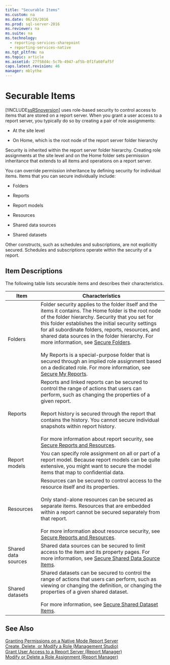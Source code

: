 ```yaml
---
title: "Securable Items"
ms.custom: na
ms.date: 06/29/2016
ms.prod: sql-server-2016
ms.reviewer: na
ms.suite: na
ms.technology: 
  - reporting-services-sharepoint
  - reporting-services-native
ms.tgt_pltfrm: na
ms.topic: article
ms.assetid: 27f58d4c-5c7b-4947-af5b-0f1fa60faf5f
caps.latest.revision: 46
manager: mblythe
---
```

# Securable Items
[!INCLUDE[ssRSnoversion](../../Topics/TopicNameContainA/includes/ssRSnoversion_md.md)] uses role-based security to control access to items that are stored on a report server. When you grant a user access to a report server, you typically do so by creating a pair of role assignments:  
  
-   At the site level  
  
-   On Home, which is the root node of the report server folder hierarchy  
  
 Security is inherited within the report server folder hierarchy. Creating role assignments at the site level and on the Home folder sets permission inheritance that extends to all items and operations on a report server.  
  
 You can override permission inheritance by defining security for individual items. Items that you can secure individually include:  
  
-   Folders  
  
-   Reports  
  
-   Report models  
  
-   Resources  
  
-   Shared data sources  
  
-   Shared datasets  
  
 Other constructs, such as schedules and subscriptions, are not explicitly secured. Schedules and subscriptions operate within the security of a report.  
  
## Item Descriptions  
 The following table lists securable items and describes their characteristics.  
  
|Item|Characteristics|  
|----------|---------------------|  
|Folders|Folder security applies to the folder itself and the items it contains. The Home folder is the root node of the folder hierarchy. Security that you set for this folder establishes the initial security settings for all subordinate folders, reports, resources, and shared data sources in the folder hierarchy. For more information, see [Secure Folders](../../Topics/TopicNameNotContainA/Secure-Folders.md).<br /><br /> My Reports is a special-purpose folder that is secured through an implied role assignment based on a dedicated role. For more information, see [Secure My Reports](../../Topics/TopicNameNotContainA/Secure-My-Reports.md).|  
|Reports|Reports and linked reports can be secured to control the range of actions that users can perform, such as changing the properties of a given report.<br /><br /> Report history is secured through the report that contains the history. You cannot secure individual snapshots within report history.<br /><br /> For more information about report security, see [Secure Reports and Resources](../../Topics/TopicNameNotContainA/Secure-Reports-and-Resources.md).|  
|Report models|You can specify role assignment on all or part of a report model. Because report models can be quite extensive, you might want to secure the model items that map to confidential data.|  
|Resources|Resources can be secured to control access to the resource itself and its properties.<br /><br /> Only stand-alone resources can be secured as separate items. Resources that are embedded within a report cannot be secured separately from that report.<br /><br /> For more information about resource security, see [Secure Reports and Resources](../../Topics/TopicNameNotContainA/Secure-Reports-and-Resources.md).|  
|Shared data sources|Shared data sources can be secured to limit access to the item and its property pages. For more information, see [Secure Shared Data Source Items](../../Topics/TopicNameNotContainA/Secure-Shared-Data-Source-Items.md).|  
|Shared datasets|Shared datasets can be secured to control the range of actions that users can perform, such as viewing or changing the definition, or changing the properties of a given shared dataset.<br /><br /> For more information, see [Secure Shared Dataset Items](../../Topics/TopicNameNotContainA/Secure-Shared-Dataset-Items.md).|  
  
## See Also  
 [Granting Permissions on a Native Mode Report Server](../../Topics/TopicNameContainA/Granting-Permissions-on-a-Native-Mode-Report-Server.md)   
 [Create, Delete, or Modify a Role (Management Studio)](../../Topics/TopicNameContainA/Create--Delete--or-Modify-a-Role--Management-Studio-.md)   
 [Grant User Access to a Report Server (Report Manager)](../../Topics/TopicNameContainA/Grant-User-Access-to-a-Report-Server--Report-Manager-.md)   
 [Modify or Delete a Role Assignment (Report Manager)](../../Topics/TopicNameContainA/Modify-or-Delete-a-Role-Assignment--Report-Manager-.md)